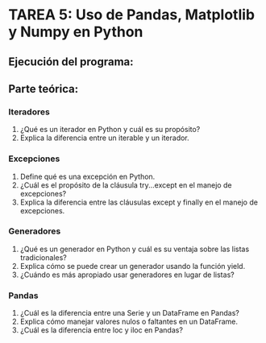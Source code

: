 # TAREA 5: Uso de Pandas, Matplotlib y Numpy en Python


## Ejecución del programa:

## Parte teórica:
### Iteradores
1. ¿Qué es un iterador en Python y cuál es su propósito?
2. Explica la diferencia entre un iterable y un iterador.

### Excepciones
1. Define qué es una excepción en Python.
2. ¿Cuál es el propósito de la cláusula try...except en el manejo de excepciones?
3. Explica la diferencia entre las cláusulas except y finally en el manejo de excepciones.

### Generadores
1. ¿Qué es un generador en Python y cuál es su ventaja sobre las listas tradicionales?
2. Explica cómo se puede crear un generador usando la función yield.
3. ¿Cuándo es más apropiado usar generadores en lugar de listas?

### Pandas
1. ¿Cuál es la diferencia entre una Serie y un DataFrame en Pandas?
2. Explica cómo manejar valores nulos o faltantes en un DataFrame.
3. ¿Cuál es la diferencia entre loc y iloc en Pandas?